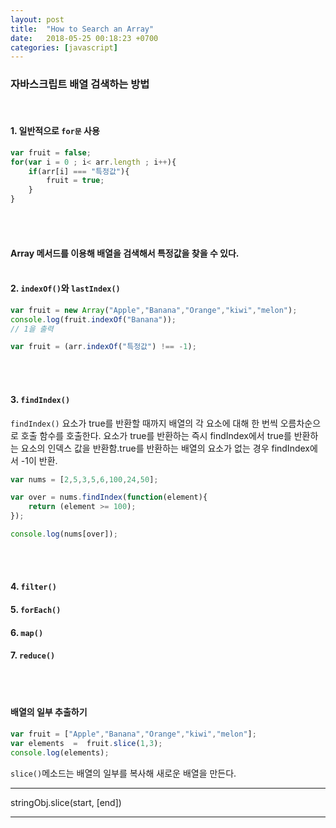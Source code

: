 ```yaml
---
layout: post
title:  "How to Search an Array"
date:   2018-05-25 00:18:23 +0700
categories: [javascript]
---
```


### 자바스크립트 배열 검색하는 방법
<br>

#### 1. 일반적으로 `for문` 사용

```javascript
var fruit = false;
for(var i = 0 ; i< arr.length ; i++){
    if(arr[i] === "특정값"){
        fruit = true;
    }
}
```
<br><br>

#### Array 메서드를 이용해 배열을 검색해서 특정값을 찾을 수 있다.<br><br>


#### 2. `indexOf()`와 `lastIndex()`

```javascript
var fruit = new Array("Apple","Banana","Orange","kiwi","melon");
console.log(fruit.indexOf("Banana"));
// 1을 출력
```
```javascript
var fruit = (arr.indexOf("특정값") !== -1);
```
<br><br>




#### 3. `findIndex()`
`findIndex()` 요소가 true를 반환할 때까지 배열의 각 요소에 대해 한 번씩 오름차순으로 호출 함수를 호출한다. 요소가 true를 반환하는 즉시 findIndex에서 true를 반환하는 요소의 인덱스 값을 반환함.true를 반환하는 배열의 요소가 없는 경우 findIndex에서 -1이 반환.

```javascript
var nums = [2,5,3,5,6,100,24,50];

var over = nums.findIndex(function(element){
    return (element >= 100);
});

console.log(nums[over]);
```
<br><br>







#### 4. `filter()`

#### 5. `forEach()`

#### 6. `map()`

#### 7. `reduce()`

<br><br>




#### 배열의 일부 추출하기

```javascript
var fruit = ["Apple","Banana","Orange","kiwi","melon"];
var elements  =  fruit.slice(1,3);
console.log(elements);
```
`slice()`메소드는 배열의 일부를 복사해 새로운 배열을 만든다.<br>

***
stringObj.slice(start, [end])

***

<br><br>
